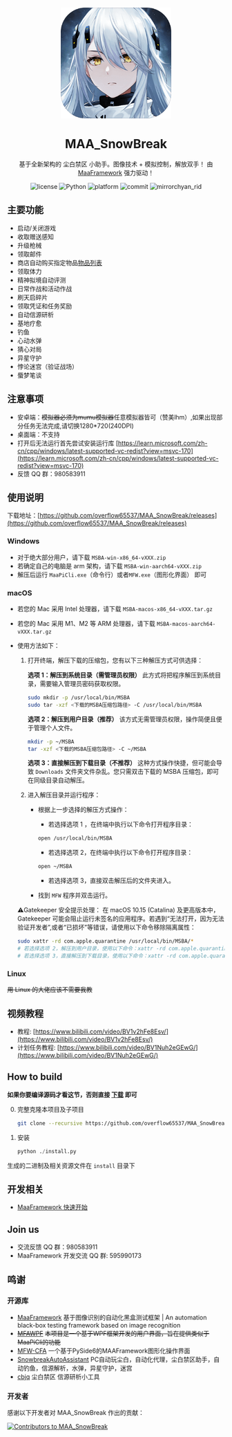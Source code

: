 <!-- markdownlint-disable MD033 MD041 -->

<p align="center">
  <img alt="LOGO" src="logo.png" width="256" height="256" />
</p>

<div align="center">

# MAA_SnowBreak

基于全新架构的 尘白禁区 小助手。图像技术 + 模拟控制，解放双手！
由 [MaaFramework](https://github.com/MaaXYZ/MaaFramework) 强力驱动！

</div>

<p align="center">
  <img alt="license" src="https://img.shields.io/github/license/overflow65537/MAA_SnowBreak">
  <img alt="Python" src="https://img.shields.io/badge/Python-3776AB?logo=python&logoColor=white">
  <img alt="platform" src="https://img.shields.io/badge/platform-Windows-blueviolet">
  <img alt="commit" src="https://img.shields.io/github/commit-activity/m/overflow65537/MAA_SnowBreak">
  <img alt="mirrorchyan_rid" src="https://img.shields.io/badge/mirrorchyan_rid-MAA__SnowBreak-orange">
</p>

## 主要功能

- 启动/关闭游戏
- 收取赠送感知
- 升级枪械
- 领取邮件
- 商店自动购买指定物品[物品列表](docs/物品列表.md)
- 领取体力
- 精神拟境自动评测
- 日常作战和活动作战
- 刷天启碎片
- 领取凭证和任务奖励
- 自动信源研析
- 基地疗愈
- 钓鱼
- 心动水弹
- 猜心对局
- 异星守护
- 悖论迷宫（验证战场）
- 蜃梦笔谈

## 注意事项

- 安卓端：~~模拟器必须为mumu模拟器~~任意模拟器皆可（赞美lhm）,如果出现部分任务无法完成,请切换1280*720(240DPI)
- 桌面端：不支持
- 打开后无法运行首先尝试安装运行库 [https://learn.microsoft.com/zh-cn/cpp/windows/latest-supported-vc-redist?view=msvc-170](https://learn.microsoft.com/zh-cn/cpp/windows/latest-supported-vc-redist?view=msvc-170)
- 反馈 QQ 群：980583911

## 使用说明

下载地址：[https://github.com/overflow65537/MAA_SnowBreak/releases](https://github.com/overflow65537/MAA_SnowBreak/releases)

### Windows

- 对于绝大部分用户，请下载 `MSBA-win-x86_64-vXXX.zip`
- 若确定自己的电脑是 arm 架构，请下载 `MSBA-win-aarch64-vXXX.zip`
- 解压后运行 `MaaPiCli.exe`（命令行）或者`MFW.exe`（图形化界面） 即可

### macOS

- 若您的 Mac 采用 Intel 处理器，请下载 `MSBA-macos-x86_64-vXXX.tar.gz`
- 若您的 Mac 采用 M1、M2 等 ARM 处理器，请下载 `MSBA-macos-aarch64-vXXX.tar.gz`
- 使用方法如下：
  1. 打开终端，解压下载的压缩包，您有以下三种解压方式可供选择：

      **选项 1：解压到系统目录（需管理员权限）**
      此方式将把程序解压到系统目录，需要输入管理员密码获取权限。

      ```zsh
      sudo mkdir -p /usr/local/bin/MSBA
      sudo tar -xzf <下载的MSBA压缩包路径> -C /usr/local/bin/MSBA
      ```

      **选项 2：解压到用户目录（推荐）**
      该方式无需管理员权限，操作简便且便于管理个人文件。

      ```zsh
      mkdir -p ~/MSBA
      tar -xzf <下载的MSBA压缩包路径> -C ~/MSBA
      ```

      **选项 3：直接解压到下载目录（不推荐）**
      这种方式操作快捷，但可能会导致 `Downloads` 文件夹文件杂乱。您只需双击下载的 MSBA 压缩包，即可在同级目录自动解压。

  2. 进入解压目录并运行程序：
      - 根据上一步选择的解压方式操作：
          - 若选择选项 1 ，在终端中执行以下命令打开程序目录：

          ```zsh
          open /usr/local/bin/MSBA
          ```

          - 若选择选项 2，在终端中执行以下命令打开程序目录：

          ```zsh
          open ~/MSBA
          ```

          - 若选择选项 3，直接双击解压后的文件夹进入。
      - 找到 `MFW` 程序并双击运行。

  ⚠️Gatekeeper 安全提示处理：
  在 macOS 10.15 (Catalina) 及更高版本中，Gatekeeper 可能会阻止运行未签名的应用程序。若遇到“无法打开，因为无法验证开发者”,或者“已损坏”等错误，请使用以下命令移除隔离属性：

  ```zsh
  sudo xattr -rd com.apple.quarantine /usr/local/bin/MSBA/*
  # 若选择选项 2，解压到用户目录，使用以下命令：xattr -rd com.apple.quarantine ~/MSBA/*
  # 若选择选项 3，直接解压到下载目录，使用以下命令：xattr -rd com.apple.quarantine <下载目录>/MSBA/*


### Linux

~~用 Linux 的大佬应该不需要我教~~

## 视频教程

- 教程: [https://www.bilibili.com/video/BV1v2hFe8Esv/](https://www.bilibili.com/video/BV1v2hFe8Esv/)
- 计划任务教程: [https://www.bilibili.com/video/BV1Nuh2eGEwG/](https://www.bilibili.com/video/BV1Nuh2eGEwG/)

## How to build

**如果你要编译源码才看这节，否则直接 [下载](https://github.com/overflow65537/MAA_SnowBreak/releases) 即可**

0. 完整克隆本项目及子项目

   ```bash
   git clone --recursive https://github.com/overflow65537/MAA_SnowBreak.git
   ```

1. 安装

   ```python
   python ./install.py
   ```

生成的二进制及相关资源文件在 `install` 目录下

## 开发相关

- [MaaFramework 快速开始](https://github.com/MaaAssistantArknights/MaaFramework/blob/main/docs/zh_cn/1.1-%E5%BF%AB%E9%80%9F%E5%BC%80%E5%A7%8B.md)

## Join us

- 交流反馈 QQ 群：980583911
- MaaFramework 开发交流 QQ 群: 595990173

## 鸣谢

### 开源库

- [MaaFramework](https://github.com/MaaXYZ/MaaFramework)
  基于图像识别的自动化黑盒测试框架 | An automation black-box testing framework based on image recognition
- ~~[MFAWPF](https://github.com/SweetSmellFox/MFAWPF)~~
  ~~本项目是一个基于WPF框架开发的用户界面，旨在提供类似于MaaPiCli的功能~~
- [MFW-CFA](https://github.com/overflow65537/MFW-PyQt6)
  一个基于PySide6的MAAFramework图形化操作界面
- [SnowbreakAutoAssistant](https://github.com/LaoZhuJackson/SnowbreakAutoAssistant)
  PC自动玩尘白，自动化代理，尘白禁区助手，自动钓鱼，信源解析，水弹，异星守护，迷宫
- [cbjq](https://github.com/CmdBlockZQG/cbjq)
  尘白禁区 信源研析小工具

### 开发者

感谢以下开发者对 MAA_SnowBreak 作出的贡献：

<a href="https://github.com/overflow65537/MAA_SnowBreak/graphs/contributors">
  <img src="https://contrib.rocks/image?repo=overflow65537/MAA_SnowBreak&max=1000" alt="Contributors to MAA_SnowBreak"/>
</a>
